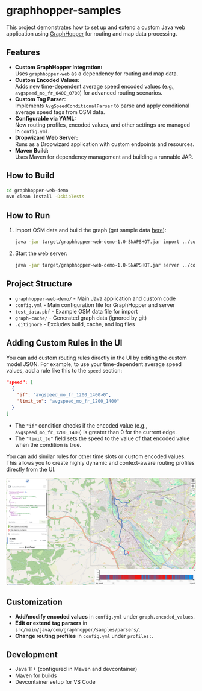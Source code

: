 # graphhopper-samples

This project demonstrates how to set up and extend a custom Java web application using [GraphHopper](https://www.graphhopper.com/) for routing and map data processing.

## Features

- **Custom GraphHopper Integration:**  
  Uses `graphhopper-web` as a dependency for routing and map data.
- **Custom Encoded Values:**  
  Adds new time-dependent average speed encoded values (e.g., `avgspeed_mo_fr_0400_0700`) for advanced routing scenarios.
- **Custom Tag Parser:**  
  Implements `AvgSpeedConditionalParser` to parse and apply conditional average speed tags from OSM data.
- **Configurable via YAML:**  
  New routing profiles, encoded values, and other settings are managed in `config.yml`.
- **Dropwizard Web Server:**  
  Runs as a Dropwizard application with custom endpoints and resources.
- **Maven Build:**  
  Uses Maven for dependency management and building a runnable JAR.

## How to Build

```bash
cd graphhopper-web-demo
mvn clean install -DskipTests
```

## How to Run

1. Import OSM data and build the graph (get sample data [here](https://www.ordnancesurvey.co.uk/products/os-multi-modal-routing-network#get)):
   ```bash
   java -jar target/graphhopper-web-demo-1.0-SNAPSHOT.jar import ../config.yml
   ```
2. Start the web server:
   ```bash
   java -jar target/graphhopper-web-demo-1.0-SNAPSHOT.jar server ../config.yml
   ```

## Project Structure

- `graphhopper-web-demo/` - Main Java application and custom code
- `config.yml` - Main configuration file for GraphHopper and server
- `test_data.pbf` - Example OSM data file for import
- `graph-cache/` - Generated graph data (ignored by git)
- `.gitignore` - Excludes build, cache, and log files

## Adding Custom Rules in the UI

You can add custom routing rules directly in the UI by editing the custom model JSON. For example, to use your time-dependent average speed values, add a rule like this to the `speed` section:

```json
"speed": [
  {
    "if": "avgspeed_mo_fr_1200_1400>0",
    "limit_to": "avgspeed_mo_fr_1200_1400"
  }
]
```

- The `"if"` condition checks if the encoded value (e.g., `avgspeed_mo_fr_1200_1400`) is greater than 0 for the current edge.
- The `"limit_to"` field sets the speed to the value of that encoded value when the condition is true.

You can add similar rules for other time slots or custom encoded values. This allows you to create highly dynamic and context-aware routing profiles directly from the UI.

![Add custom rule](.assets/custom_rule.png)

## Customization

- **Add/modify encoded values** in `config.yml` under `graph.encoded_values`.
- **Edit or extend tag parsers** in `src/main/java/com/graphhopper/samples/parsers/`.
- **Change routing profiles** in `config.yml` under `profiles:`.

## Development

- Java 11+ (configured in Maven and devcontainer)
- Maven for builds
- Devcontainer setup for VS Code
